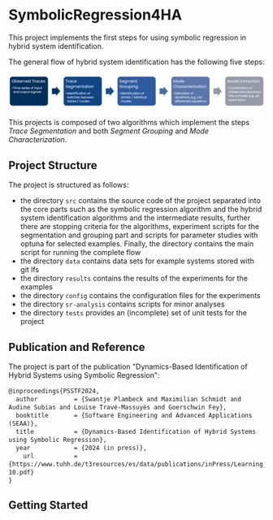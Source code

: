 # SymbolicRegression4HA

This project implements the first steps for using symbolic regression in hybrid system identification.

The general flow of hybrid system identification has the following five steps:
![image](assets/flow.png)
This projects is composed of two algorithms which implement the steps *Trace Segmentation* and both *Segment Grouping* and *Mode Characterization*.

## Project Structure

The project is structured as follows:
- the directory `src` contains the source code of the project separated into the core parts such as the symbolic regression algorithm and the hybrid system identification algorithms and the intermediate results, further there are stopping criteria for the algorithms, experiment scripts for the segmentation and grouping part and scripts for parameter studies with optuna for selected examples. Finally, the directory contains the main script for running the complete flow
- the directory `data` contains data sets for example systems stored with git lfs
- the directory `results` contains the results of the experiments for the examples
- the directory `config` contains the configuration files for the experiments
- the directory `sr-analysis` contains scripts for minor analyses
- the directory `tests` provides an (incomplete) set of unit tests for the project 

## Publication and Reference

The project is part of the publication "Dynamics-Based Identification of Hybrid Systems using Symbolic Regression":

```
@inproceedings{PSSTF2024,
  author          = {Swantje Plambeck and Maximilian Schmidt and Audine Subias and Louise Travé-Massuyès and Goerschwin Fey},
  booktitle       = {Software Engineering and Advanced Applications (SEAA)},
  title           = {Dynamics-Based Identification of Hybrid Systems using Symbolic Regression},
  year            = {2024 (in press)},
    url           = {https://www.tuhh.de/t3resources/es/data/publications/inPress/Learning_Hybrid_Systems_with_Symbolic_Regression-10.pdf}
}
```

## Getting Started